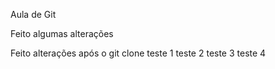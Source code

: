 Aula de Git

Feito algumas alterações

Feito alterações após o git clone
teste 1
teste 2
teste 3 
teste 4
